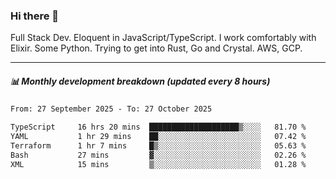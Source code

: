 ### Hi there 👋

Full Stack Dev. Eloquent in JavaScript/TypeScript. I work comfortably with Elixir. Some Python. Trying to get into Rust, Go and Crystal. AWS, GCP.

***

##### 📊 Monthly development breakdown (updated every 8 hours)

<!--START_SECTION:waka-->

```txt
From: 27 September 2025 - To: 27 October 2025

TypeScript     16 hrs 20 mins  ████████████████████▒░░░░   81.70 %
YAML           1 hr 29 mins    ██░░░░░░░░░░░░░░░░░░░░░░░   07.42 %
Terraform      1 hr 7 mins     █▒░░░░░░░░░░░░░░░░░░░░░░░   05.63 %
Bash           27 mins         ▓░░░░░░░░░░░░░░░░░░░░░░░░   02.26 %
XML            15 mins         ▒░░░░░░░░░░░░░░░░░░░░░░░░   01.28 %
```

<!--END_SECTION:waka-->

